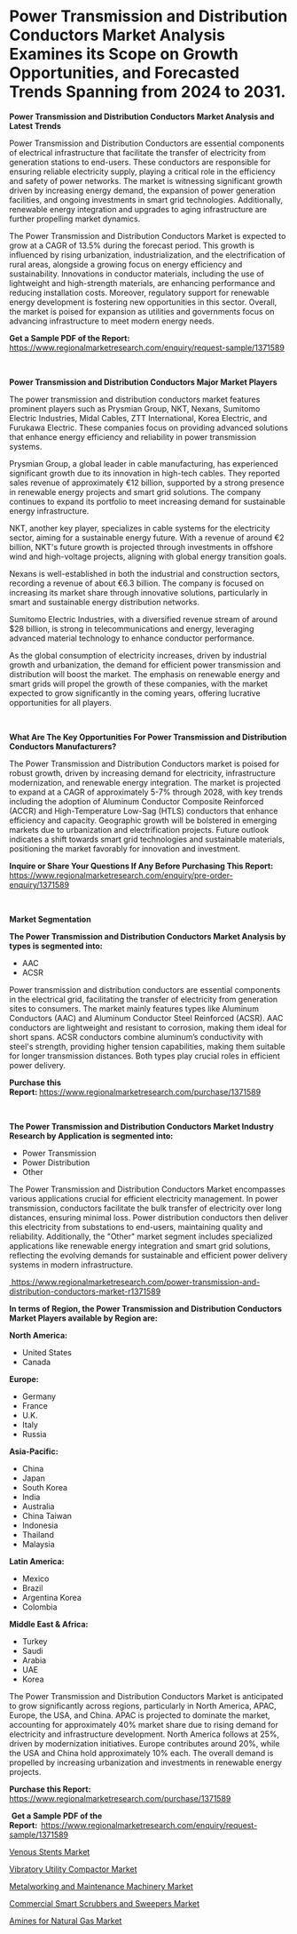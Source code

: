 <p><h1>Power Transmission and Distribution Conductors Market Analysis Examines its Scope on Growth Opportunities, and Forecasted Trends Spanning from 2024 to 2031.</h1></p><p><strong>Power Transmission and Distribution Conductors Market Analysis and Latest Trends</strong></p>
<p><p>Power Transmission and Distribution Conductors are essential components of electrical infrastructure that facilitate the transfer of electricity from generation stations to end-users. These conductors are responsible for ensuring reliable electricity supply, playing a critical role in the efficiency and safety of power networks. The market is witnessing significant growth driven by increasing energy demand, the expansion of power generation facilities, and ongoing investments in smart grid technologies. Additionally, renewable energy integration and upgrades to aging infrastructure are further propelling market dynamics. </p><p>The Power Transmission and Distribution Conductors Market is expected to grow at a CAGR of 13.5% during the forecast period. This growth is influenced by rising urbanization, industrialization, and the electrification of rural areas, alongside a growing focus on energy efficiency and sustainability. Innovations in conductor materials, including the use of lightweight and high-strength materials, are enhancing performance and reducing installation costs. Moreover, regulatory support for renewable energy development is fostering new opportunities in this sector. Overall, the market is poised for expansion as utilities and governments focus on advancing infrastructure to meet modern energy needs.</p></p>
<p><strong>Get a Sample PDF of the Report:&nbsp;</strong> <a href="https://www.regionalmarketresearch.com/enquiry/request-sample/1371589">https://www.regionalmarketresearch.com/enquiry/request-sample/1371589</a></p>
<p>&nbsp;</p>
<p><strong>Power Transmission and Distribution Conductors Major Market Players</strong></p>
<p><p>The power transmission and distribution conductors market features prominent players such as Prysmian Group, NKT, Nexans, Sumitomo Electric Industries, Midal Cables, ZTT International, Korea Electric, and Furukawa Electric. These companies focus on providing advanced solutions that enhance energy efficiency and reliability in power transmission systems.</p><p>Prysmian Group, a global leader in cable manufacturing, has experienced significant growth due to its innovation in high-tech cables. They reported sales revenue of approximately €12 billion, supported by a strong presence in renewable energy projects and smart grid solutions. The company continues to expand its portfolio to meet increasing demand for sustainable energy infrastructure.</p><p>NKT, another key player, specializes in cable systems for the electricity sector, aiming for a sustainable energy future. With a revenue of around €2 billion, NKT's future growth is projected through investments in offshore wind and high-voltage projects, aligning with global energy transition goals.</p><p>Nexans is well-established in both the industrial and construction sectors, recording a revenue of about €6.3 billion. The company is focused on increasing its market share through innovative solutions, particularly in smart and sustainable energy distribution networks.</p><p>Sumitomo Electric Industries, with a diversified revenue stream of around $28 billion, is strong in telecommunications and energy, leveraging advanced material technology to enhance conductor performance.</p><p>As the global consumption of electricity increases, driven by industrial growth and urbanization, the demand for efficient power transmission and distribution will boost the market. The emphasis on renewable energy and smart grids will propel the growth of these companies, with the market expected to grow significantly in the coming years, offering lucrative opportunities for all players.</p></p>
<p>&nbsp;</p>
<p><strong>What Are The Key Opportunities For Power Transmission and Distribution Conductors Manufacturers?</strong></p>
<p><p>The Power Transmission and Distribution Conductors market is poised for robust growth, driven by increasing demand for electricity, infrastructure modernization, and renewable energy integration. The market is projected to expand at a CAGR of approximately 5-7% through 2028, with key trends including the adoption of Aluminum Conductor Composite Reinforced (ACCR) and High-Temperature Low-Sag (HTLS) conductors that enhance efficiency and capacity. Geographic growth will be bolstered in emerging markets due to urbanization and electrification projects. Future outlook indicates a shift towards smart grid technologies and sustainable materials, positioning the market favorably for innovation and investment.</p></p>
<p><strong>Inquire or Share Your Questions If Any Before Purchasing This Report:</strong> <a href="https://www.regionalmarketresearch.com/enquiry/pre-order-enquiry/1371589">https://www.regionalmarketresearch.com/enquiry/pre-order-enquiry/1371589</a></p>
<p>&nbsp;</p>
<p><strong>Market Segmentation</strong></p>
<p><strong>The Power Transmission and Distribution Conductors Market Analysis by types is segmented into:</strong></p>
<p><ul><li>AAC</li><li>ACSR</li></ul></p>
<p><p>Power transmission and distribution conductors are essential components in the electrical grid, facilitating the transfer of electricity from generation sites to consumers. The market mainly features types like Aluminum Conductors (AAC) and Aluminum Conductor Steel Reinforced (ACSR). AAC conductors are lightweight and resistant to corrosion, making them ideal for short spans. ACSR conductors combine aluminum’s conductivity with steel's strength, providing higher tension capabilities, making them suitable for longer transmission distances. Both types play crucial roles in efficient power delivery.</p></p>
<p><strong>Purchase this Report:&nbsp;</strong><a href="https://www.regionalmarketresearch.com/purchase/1371589">https://www.regionalmarketresearch.com/purchase/1371589</a></p>
<p>&nbsp;</p>
<p><strong>The Power Transmission and Distribution Conductors Market Industry Research by Application is segmented into:</strong></p>
<p><ul><li>Power Transmission</li><li>Power Distribution</li><li>Other</li></ul></p>
<p><p>The Power Transmission and Distribution Conductors Market encompasses various applications crucial for efficient electricity management. In power transmission, conductors facilitate the bulk transfer of electricity over long distances, ensuring minimal loss. Power distribution conductors then deliver this electricity from substations to end-users, maintaining quality and reliability. Additionally, the "Other" market segment includes specialized applications like renewable energy integration and smart grid solutions, reflecting the evolving demands for sustainable and efficient power delivery systems in modern infrastructure.</p></p>
<p><a href="https://www.regionalmarketresearch.com/power-transmission-and-distribution-conductors-market-r1371589">&nbsp;https://www.regionalmarketresearch.com/power-transmission-and-distribution-conductors-market-r1371589</a></p>
<p><strong>In terms of Region, the Power Transmission and Distribution Conductors Market Players available by Region are:</strong></p>
<p>
    <p> <strong> North America: </strong>
        <ul>
            <li>United States</li>
            <li>Canada</li>
        </ul>
        </p> 
    <p> <strong> Europe: </strong>
        <ul>
            <li>Germany</li>
            <li>France</li>
            <li>U.K.</li>
            <li>Italy</li>
            <li>Russia</li>
        </ul>
        </p> 
    <p> <strong> Asia-Pacific: </strong>
        <ul>
            <li>China</li>
            <li>Japan</li>
            <li>South Korea</li>
            <li>India</li>
            <li>Australia</li>
            <li>China Taiwan</li>
            <li>Indonesia</li>
            <li>Thailand</li>
            <li>Malaysia</li>
        </ul>
        </p> 
    <p> <strong> Latin America: </strong>
        <ul>
            <li>Mexico</li>
            <li>Brazil</li>
            <li>Argentina Korea</li>
            <li>Colombia</li>
        </ul>
        </p> 
    <p> <strong> Middle East & Africa: </strong>
        <ul>
            <li>Turkey</li>
            <li>Saudi</li>
            <li>Arabia</li>
            <li>UAE</li>
            <li>Korea</li>
        </ul>
    </p>
    </p>
<p><p>The Power Transmission and Distribution Conductors Market is anticipated to grow significantly across regions, particularly in North America, APAC, Europe, the USA, and China. APAC is projected to dominate the market, accounting for approximately 40% market share due to rising demand for electricity and infrastructure development. North America follows at 25%, driven by modernization initiatives. Europe contributes around 20%, while the USA and China hold approximately 10% each. The overall demand is propelled by increasing urbanization and investments in renewable energy projects.</p></p>
<p><strong>Purchase this Report: </strong><a href="https://www.regionalmarketresearch.com/purchase/1371589">https://www.regionalmarketresearch.com/purchase/1371589</a></p>
<p>&nbsp;<strong>Get a Sample PDF of the Report:&nbsp;&nbsp;</strong><a href="https://www.regionalmarketresearch.com/enquiry/request-sample/1371589">https://www.regionalmarketresearch.com/enquiry/request-sample/1371589</a></p>
<p><strong></strong></p>
<p><p><a href="https://www.linkedin.com/pulse/in-depth-analysis-global-venous-stents-market-scope-its-hrkne?trackingId=ZqXUDlJOQEq62M13zgJrbg%3D%3D">Venous Stents Market</a></p><p><a href="https://medium.com/@kavonhansen21/vibratory-utility-compactor-market-overview-global-market-trends-and-future-prospects-from-2024-to-5c237911d4c0">Vibratory Utility Compactor Market</a></p><p><a href="https://github.com/NargisHussain432/Market-Research-Report-List-1/blob/main/metalworking-and-maintenance-machinery-market.md">Metalworking and Maintenance Machinery Market</a></p><p><a href="https://github.com/FahadAhmed223/Market-Research-Report-List-1/blob/main/commercial-smart-scrubbers-and-sweepers-market.md">Commercial Smart Scrubbers and Sweepers Market</a></p><p><a href="https://medium.com/@kavonhansen21/amines-for-natural-gas-market-research-report-exploring-market-size-and-revenue-analysis-for-956975cb8c03">Amines for Natural Gas Market</a></p></p>